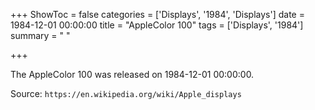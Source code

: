 +++
ShowToc = false
categories = ['Displays', '1984', 'Displays']
date = 1984-12-01 00:00:00
title = "AppleColor 100"
tags = ['Displays', '1984']
summary = " "

+++

The AppleColor 100 was released on 1984-12-01 00:00:00.

Source: `https://en.wikipedia.org/wiki/Apple_displays`


